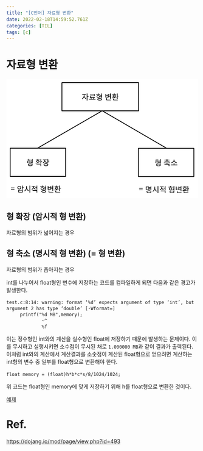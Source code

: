 ```yaml
---
title: "[C언어] 자료형 변환"
date: 2022-02-18T14:59:52.761Z
categories: [TIL]
tags: [c]
---
```


# 자료형 변환
![type-casting](/assets/img/til/type-casting.svg)
## 형 확장 (암시적 형 변환)
자료형의 범위가 넓어지는 경우

## 형 축소 (명시적 형 변환) (= 형 변환)
자료형의 범위가 좁아지는 경우

int를 나누어서 float형인 변수에 저장하는 코드를 컴파일하게 되면 다음과 같은 경고가 발생한다.
```shell
test.c:8:14: warning: format ‘%d’ expects argument of type ‘int’, but argument 2 has type ‘double’ [-Wformat=]
     printf("%d MB",memory);
             ~^
             %f
```
이는 정수형인 int와의 계산을 실수형인 float에 저장하기 때문에 발생하는 문제이다. 이를 무시하고 실행시키면 소수점이 무시된 채로 `1.000000 MB`과 같이 결과가 출력된다.
이처럼 int와의 계산에서 계산결과를 소숫점이 계산된 float형으로 얻으려면 계산하는 int형의 변수 중 일부를 float형으로 변환해야 한다.

`float memory = (float)h*b*c*s/8/1024/1024;` 

위 코드는 float형인 memory에 맞게 저장하기 위해 h를 float형으로 변환한 것이다.

[예제](https://codeup.kr/problem.php?id=1085)

# Ref.
<https://dojang.io/mod/page/view.php?id=493>
